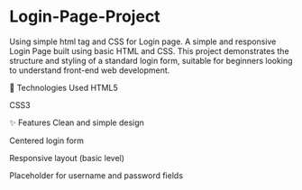 # Login-Page-Project
Using simple html tag and CSS for Login page.
A simple and responsive Login Page built using basic HTML and CSS. This project demonstrates the structure and styling of a standard login form, suitable for beginners looking to understand front-end web development.

🔧 Technologies Used
HTML5

CSS3

✨ Features
Clean and simple design

Centered login form

Responsive layout (basic level)

Placeholder for username and password fields
